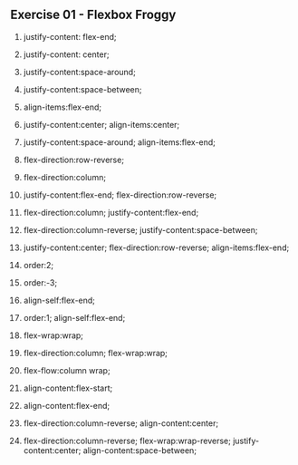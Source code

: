 ## Exercise 01 - Flexbox Froggy

1. justify-content: flex-end;

2. justify-content: center;

3. justify-content:space-around;

4. justify-content:space-between;

5. align-items:flex-end;

6. justify-content:center;
   align-items:center;

7. justify-content:space-around;
   align-items:flex-end;

8. flex-direction:row-reverse;

9. flex-direction:column;

10. justify-content:flex-end;
    flex-direction:row-reverse;

11. flex-direction:column;
    justify-content:flex-end;

12. flex-direction:column-reverse;
    justify-content:space-between;

13. justify-content:center;
    flex-direction:row-reverse;
    align-items:flex-end;

14. order:2;

15. order:-3;

16. align-self:flex-end;

17. order:1;
    align-self:flex-end;

18. flex-wrap:wrap;

19. flex-direction:column;
    flex-wrap:wrap;

20. flex-flow:column wrap;

21. align-content:flex-start;

22. align-content:flex-end;

23. flex-direction:column-reverse;
    align-content:center;

24. flex-direction:column-reverse;
    flex-wrap:wrap-reverse;
    justify-content:center;
    align-content:space-between;
